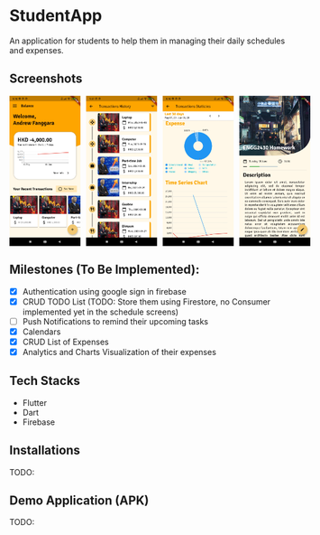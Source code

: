 # StudentApp

An application for students to help them in managing their daily schedules and expenses.

## Screenshots

<div style="display: flex; align-items: flex-start; justify-content: flex-start;">
  <img src="screenshots/1.jpg" width="25%">
  <img style="margin-left: 10px;" src="screenshots/2.jpg" width="25%">
  <img style="margin-left: 10px;" src="screenshots/3.jpg" width="25%">
  <img style="margin-left: 10px;" src="screenshots/4.jpg" width="25%">
</div>

## Milestones (To Be Implemented):

- [x] Authentication using google sign in firebase
- [x] CRUD TODO List (TODO: Store them using Firestore, no Consumer<T> implemented yet in the schedule screens)
- [ ] Push Notifications to remind their upcoming tasks
- [x] Calendars
- [x] CRUD List of Expenses
- [x] Analytics and Charts Visualization of their expenses

## Tech Stacks

- Flutter
- Dart
- Firebase

## Installations

TODO:

## Demo Application (APK)

TODO:
